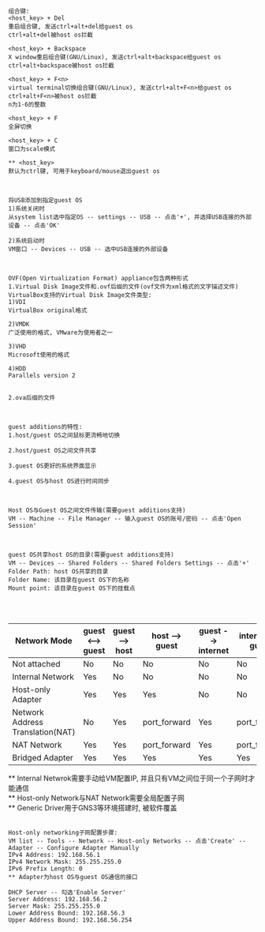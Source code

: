 ```
组合键:
<host_key> + Del
重启组合键, 发送ctrl+alt+del给guest os
ctrl+alt+del被host os拦截

<host_key> + Backspace
X window重启组合键(GNU/Linux), 发送ctrl+alt+backspace给guest os
ctrl+alt+backspace被host os拦截

<host_key> + F<n>
virtual terminal切换组合键(GNU/Linux), 发送ctrl+alt+F<n>给guest os
ctrl+alt+F<n>被host os拦截
n为1-6的整数

<host_key> + F
全屏切换

<host_key> + C
窗口为scale模式

** <host_key>  
默认为ctrl键, 可用于keyboard/mouse退出guest os



将USB添加到指定guest OS
1)系统关闭时
从system list选中指定OS -- settings -- USB -- 点击'+', 并选择USB连接的外部设备 -- 点击'OK'

2)系统启动时
VM窗口 -- Devices -- USB -- 选中USB连接的外部设备



OVF(Open Virtualization Format) appliance包含两种形式
1.Virtual Disk Image文件和.ovf后缀的文件(ovf文件为xml格式的文字描述文件)
VirtualBox支持的Virtual Disk Image文件类型:
1)VDI
VirtualBox original格式

2)VMDK
广泛使用的格式, VMware为使用者之一

3)VHD
Microsoft使用的格式

4)HDD
Parallels version 2


2.ova后缀的文件



guest additions的特性:
1.host/guest OS之间鼠标更流畅地切换

2.host/guest OS之间文件共享

3.guest OS更好的系统界面显示

4.guest OS与host OS进行时间同步



Host OS与Guest OS之间文件传输(需要guest additions支持)
VM -- Machine -- File Manager -- 输入guest OS的账号/密码 -- 点击'Open Session'



guest OS共享host OS的目录(需要guest additions支持)
VM -- Devices -- Shared Folders -- Shared Folders Settings -- 点击'+'
Folder Path: host OS共享的目录
Folder Name: 该目录在guest OS下的名称
Mount point: 该目录在guest OS下的挂载点
```
<br>
<br>

|Network Mode|guest <--> guest|guest --> host|host --> guest|guest --> internet|internet --> guest|
|---|---|---|---|---|---|
|Not attached|No|No|No|No|No|
|Internal Network|Yes|No|No|No|No|
|Host-only Adapter|Yes|Yes|Yes|No|No|
|Network Address Translation(NAT)|No|Yes|port_forward|Yes|port_forward|
|NAT Network|Yes|Yes|port_forward|Yes|port_forward|
|Bridged Adapter|Yes|Yes|Yes|Yes|Yes|

** Internal Netwrok需要手动给VM配置IP, 并且只有VM之间位于同一个子网时才能通信<br>
** Host-only Network与NAT Network需要全局配置子网<br>
** Generic Driver用于GNS3等环境搭建时, 被软件覆盖
<br>
<br>

```
Host-only networking子网配置步骤:
VM list -- Tools -- Network -- Host-only Networks -- 点击'Create' -- Adapter -- Configure Adapter Manually
IPv4 Address: 192.168.56.1
IPv4 Network Mask: 255.255.255.0
IPv6 Prefix Length: 0
** Adapter为host OS与guest OS通信的接口

DHCP Server -- 勾选'Enable Server'
Server Address: 192.168.56.2
Server Mask: 255.255.255.0
Lower Address Bound: 192.168.56.3
Upper Address Bound: 192.168.56.254
